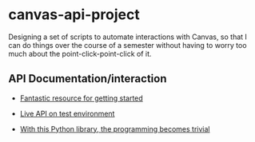 # canvas-api-project

Designing a set of scripts to automate interactions with Canvas, so
that I can do things over the course of a semester without having to
worry too much about the point-click-point-click of it.

## API Documentation/interaction

- [Fantastic resource for getting started](getting-started)

- [Live API on test environment](https://setonhall.test.instructure.com/doc/api/live)

- [With this Python library, the programming becomes trivial](https://canvasapi.readthedocs.io/)


[getting-started]: https://community.canvaslms.com/t5/Canvas-Developers-Group/Canvas-APIs-Getting-started-the-practical-ins-and-outs-gotchas/ba-p/263685

